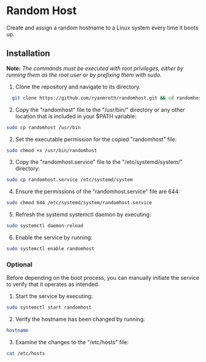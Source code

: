 
# Random Host

Create and assign a random hostname to a Linux system every time it boots up.


## Installation

**Note:** *The commands must be executed with root privileges, either by running them as the root user or by prefixing them with sudo.*

  1. Clone the repository and navigate to its directory.
  ```bash
    git clone https://github.com/ryanmroth/randomhost.git && cd randomhost
  ```

  2. Copy the "randomhost" file to the "/usr/bin/" directory or any other location that is included in your $PATH variable:
  ```bash
  sudo cp randomhost /usr/bin
  ```

  2. Set the executable permission for the copied "randomhost" file:
  ```bash
  sudo chmod +x /usr/bin/randomhost
  ```

  3. Copy the "randomhost.service" file to the "/etc/systemd/system/" directory:
  ```bash
  sudo cp randomhost.service /etc/systemd/system
  ```

  4. Ensure the permissions of the "randomhost.service" file are 644:
  ```bash
  sudo chmod 644 /etc/systemd/system/randomhost.service
  ```

  5. Refresh the systemd systemctl daemon by executing:
  ```bash
  sudo systemctl daemon-reload 
  ```

  6. Enable the service by running:
  ```bash
  sudo systemctl enable randomhost
  ```

### Optional

Before depending on the boot process, you can manually initiate the service to verify that it operates as intended.

1. Start the service by executing:
```bash
sudo systemctl start randomhost
```
2. Verify the hostname has been changed by running:
```bash
hostname
```
3. Examine the changes to the "/etc/hosts" file:
```bash
cat /etc/hosts
```
